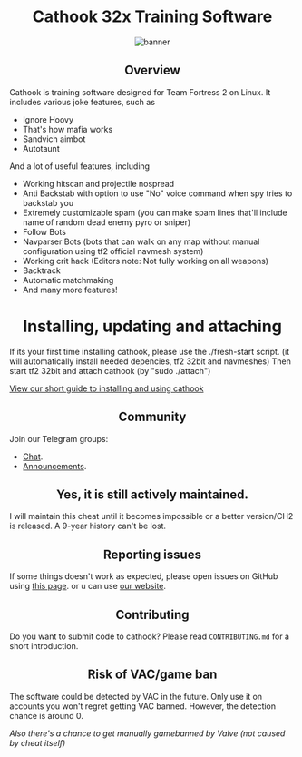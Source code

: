 <div align="center">

# Cathook 32x Training Software

</div>

<div align="center">
    <img src="https://i.ibb.co/FHM2JXY/cathook.png" alt="banner">
</div>

<div align="center">

## Overview

</div>


Cathook is training software designed for Team Fortress 2 on Linux. It includes various joke features, such as

* Ignore Hoovy
* That's how mafia works
* Sandvich aimbot
* Autotaunt

And a lot of useful features, including

* Working hitscan and projectile nospread
* Anti Backstab with option to use "No" voice command when spy tries to backstab you
* Extremely customizable spam (you can make spam lines that'll include name of random dead enemy pyro or sniper)
* Follow Bots
* Navparser Bots (bots that can walk on any map without manual configuration using tf2 official navmesh system)
* Working crit hack (Editors note: Not fully working on all weapons)
* Backtrack
* Automatic matchmaking
* And many more features!

<div align="center">

# Installing, updating and attaching

</div>

If its your first time installing cathook, please use the ./fresh-start script.
(it will automatically install needed depencies, tf2 32bit and navmeshes)
Then start tf2 32bit and attach cathook (by "sudo ./attach")

[View our short guide to installing and using cathook](https://cathook.org/docs) 

<div align="center">

## Community

</div>
Join our Telegram groups:

- [Chat](https://t.me/cathookcom).
- [Announcements](https://t.me/cathookmel).
<div align="center">

## Yes, it is still actively maintained.

</div>

I will maintain this cheat until it becomes impossible or a better version/CH2 is released.
A 9-year history can't be lost.

<div align="center">

## Reporting issues

</div>

If some things doesn't work as expected, please open issues on GitHub using [this page](https://github.com/MistakesMultiplied/cathook/issues).
or u can use [our website](https://cathook.org/support).

<div align="center">

## Contributing

</div>

Do you want to submit code to cathook? Please read `CONTRIBUTING.md` for a short introduction.

<div align="center">

## Risk of VAC/game ban

</div>

The software could be detected by VAC in the future. Only use it on accounts you won't regret getting VAC banned. However, the detection chance is around 0.

*Also there's a chance to get manually gamebanned by Valve (not caused by cheat itself)*
